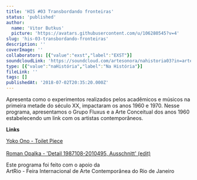 ```yaml
---
title: 'HIS #03 Transbordando fronteiras'
status: 'published'
author:
  name: 'Vitor Butkus'
  picture: 'https://avatars.githubusercontent.com/u/106280545?v=4'
slug: 'his-03-transbordando-fronteiras'
description: ''
coverImage: ''
collaborators: [{"value":"exst","label":"EXST"}]
soundcloudLink: 'https://soundcloud.com/artesonora/nahistoria03?in=artesonora/sets/nahistoria'
type: [{"value":"naHistória","label":"Na História"}]
fileLink: ''
tags: []
publishedAt: '2018-07-02T20:35:20.000Z'
---
```


Apresenta como o experimentos realizados pelos acadêmicos e músicos na primeira metade do século XX, impactaram os anos 1960 e 1970. Nesse programa, apresentamos o Grupo Fluxus e a Arte Conceitual dos anos 1960 estabelecendo um link com os artistas contemporâneos.

**Links**

[Yoko Ono - Toilet Piece](https://youtu.be/NiO1pevvUds)\
\
[Roman Opalka - 'Detail 1987108-2010495, Ausschnitt' (edit)](youtu.be/2YUretoGANk)

Este programa foi feito com o apoio da\
ArtRio - Feira Internacional de Arte Contemporânea do Rio de Janeiro
